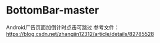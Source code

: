 # BottomBar-master
Android广告页面加倒计时点击可跳过 参考文件：https://blog.csdn.net/zhangjin12312/article/details/82785528
